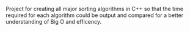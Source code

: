 Project for creating all major sorting algorithms in C++ so that the time required for each algorithm could be output and compared for a better understanding of Big O and efficency.